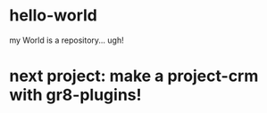 # hello-world
my World is a repository... ugh!

# next project: make a project-crm with gr8-plugins!

